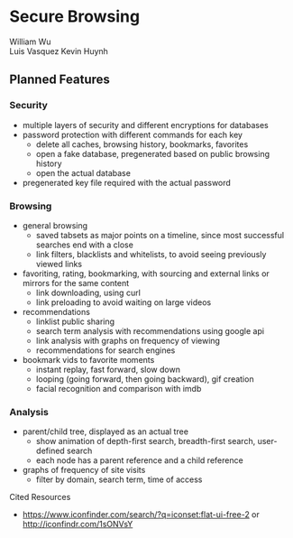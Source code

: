 # Secure Browsing

William Wu  
Luis Vasquez
Kevin Huynh


## Planned Features


### Security
- multiple layers of security and different encryptions for databases
- password protection with different commands for each key
    - delete all caches, browsing history, bookmarks, favorites
    - open a fake database, pregenerated based on public browsing history
    - open the actual database
- pregenerated key file required with the actual password


### Browsing
- general browsing
    - saved tabsets as major points on a timeline, since most successful searches end with a close
    - link filters, blacklists and whitelists, to avoid seeing previously viewed links
- favoriting, rating, bookmarking, with sourcing and external links or mirrors for the same content
    - link downloading, using curl
    - link preloading to avoid waiting on large videos
- recommendations
    - linklist public sharing
    - search term analysis with recommendations using google api
    - link analysis with graphs on frequency of viewing
    - recommendations for search engines
- bookmark vids to favorite moments
    - instant replay, fast forward, slow down
    - looping (going forward, then going backward), gif creation
    - facial recognition and comparison with imdb


### Analysis
- parent/child tree, displayed as an actual tree
    - show animation of depth-first search, breadth-first search, user-defined search
    - each node has a parent reference and a child reference
- graphs of frequency of site visits
    - filter by domain, search term, time of access


Cited Resources
- https://www.iconfinder.com/search/?q=iconset:flat-ui-free-2 or http://iconfindr.com/1sONVsY